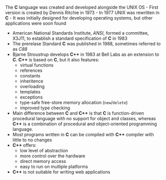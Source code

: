The **C** language was created and developed alongside the UNIX OS
	- First version is created by Dennis Ritchie in 1973
	- In 1977 UNIX was rewritten in **C**
	- It was initially designed for developing operating systems, but other applications were soon found
- American National Standards Institute, *ANSI*,  formed a committee, X3J11, to establish a standard specification of **C** in 1983
- The prerelase Standard **C** was published in 1988, sometimes referred to as *C88*
- Bjarne Stroustrup develops **C++** in 1983 at Bell Labs as an extension to **C**. **C++** is based on **C**, but it also features:
	- virtual functions
	- references
	- constants
	- inheritence
	- overloading
	- templates
	- exceptions
	- type-safe free-store memory allocation (`new`/`delete`)
	- improved type checking
- Main difference between **C** and **C++** is that **C** is function-driven procedural language with no support for object and classes, whereas **C++** is a combination of procedural and object-oriented programming language.
- Most programs written in **C** can be compiled with **C++** compiler with little to no changes
- **C++** offers:
	- low level of abstraction 
	- more control over the hardware
	- direct memory access
	- easy to run on multiple platforms
- **C++** is not suitable for writing web applications